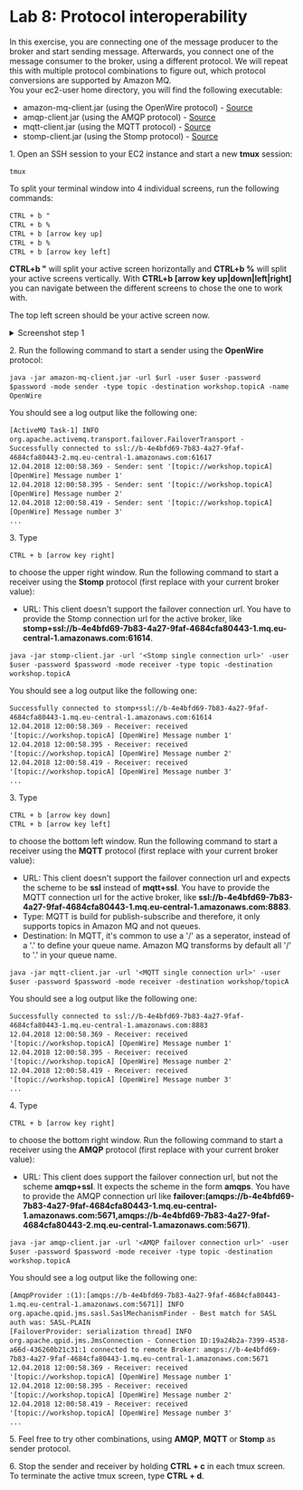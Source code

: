 # Lab 8: Protocol interoperability

In this exercise, you are connecting one of the message producer to the broker and start sending message. Afterwards, you connect one of the message consumer to the broker, using a different protocol. We will repeat this with multiple protocol combinations to figure out, which protocol conversions are supported by Amazon MQ.  
You your ec2-user home directory, you will find the following executable:
* amazon-mq-client.jar (using the OpenWire protocol) - [Source](https://github.com/muellerc/Amazon-MQ-Workshop/blob/master/amazon-mq-client/src/main/java/com/aws/sample/amazonmq/AmazonMqClient.java)
* amqp-client.jar (using the AMQP protocol) - [Source](https://github.com/muellerc/Amazon-MQ-Workshop/blob/master/amqp-client/src/main/java/com/aws/sample/amazonmq/AMQPClient.java)
* mqtt-client.jar (using the MQTT protocol) - [Source](https://github.com/muellerc/Amazon-MQ-Workshop/blob/master/mqtt-client/src/main/java/com/aws/sample/amazonmq/MQTTClient.java)
* stomp-client.jar (using the Stomp protocol) - [Source](https://github.com/muellerc/Amazon-MQ-Workshop/blob/master/stomp-client/src/main/java/com/aws/sample/amazonmq/StompClient.java)

1\. Open an SSH session to your EC2 instance and start a new **tmux** session:

```
tmux
```

To split your terminal window into 4 individual screens, run the following commands:

```
CTRL + b "
CTRL + b %
CTRL + b [arrow key up]
CTRL + b %
CTRL + b [arrow key left]
```

**CTRL+b "** will split your active screen horizontally and **CTRL+b %** will split your active screens vertically. With **CTRL+b [arrow key up|down|left|right]** you can navigate between the different screens to chose the one to work with.

The top left screen should be your active screen now.

<details><summary>Screenshot step 1</summary><p>

![Amazon MQ workshop lab 8 step 1](/images/tmux-session.png)

</p></details><p/>


2\. Run the following command to start a sender using the **OpenWire** protocol:

```
java -jar amazon-mq-client.jar -url $url -user $user -password $password -mode sender -type topic -destination workshop.topicA -name OpenWire
```

You should see a log output like the following one:

```
[ActiveMQ Task-1] INFO org.apache.activemq.transport.failover.FailoverTransport - Successfully connected to ssl://b-4e4bfd69-7b83-4a27-9faf-4684cfa80443-2.mq.eu-central-1.amazonaws.com:61617
12.04.2018 12:00:58.369 - Sender: sent '[topic://workshop.topicA] [OpenWire] Message number 1'
12.04.2018 12:00:58.395 - Sender: sent '[topic://workshop.topicA] [OpenWire] Message number 2'
12.04.2018 12:00:58.419 - Sender: sent '[topic://workshop.topicA] [OpenWire] Message number 3'
...
```

3\. Type  

```
CTRL + b [arrow key right]
```

to choose the upper right window. Run the following command to start a receiver using the **Stomp** protocol (first replace **<Stomp single connection url>** with your current broker value):

  * URL: This client doesn't support the failover connection url. You have to provide the Stomp connection url for the active broker, like **stomp+ssl://b-4e4bfd69-7b83-4a27-9faf-4684cfa80443-1.mq.eu-central-1.amazonaws.com:61614**.

```
java -jar stomp-client.jar -url '<Stomp single connection url>' -user $user -password $password -mode receiver -type topic -destination workshop.topicA
```

You should see a log output like the following one:

```
Successfully connected to stomp+ssl://b-4e4bfd69-7b83-4a27-9faf-4684cfa80443-1.mq.eu-central-1.amazonaws.com:61614
12.04.2018 12:00:58.369 - Receiver: received '[topic://workshop.topicA] [OpenWire] Message number 1'
12.04.2018 12:00:58.395 - Receiver: received '[topic://workshop.topicA] [OpenWire] Message number 2'
12.04.2018 12:00:58.419 - Receiver: received '[topic://workshop.topicA] [OpenWire] Message number 3'
...
```


3\. Type  

```
CTRL + b [arrow key down]
CTRL + b [arrow key left]
```

to choose the bottom left window. Run the following command to start a receiver using the **MQTT** protocol (first replace **<MQTT single connection url>** with your current broker value):

  * URL: This client doesn't support the failover connection url and expects the scheme to be **ssl** instead of **mqtt+ssl**. You have to provide the MQTT connection url for the active broker, like **ssl://b-4e4bfd69-7b83-4a27-9faf-4684cfa80443-1.mq.eu-central-1.amazonaws.com:8883**.
  * Type: MQTT is build for publish-subscribe and therefore, it only supports topics in Amazon MQ and not queues.
  * Destination: In MQTT, it's common to use a '/' as a seperator, instead of a '.' to define your queue name. Amazon MQ transforms by default all '/' to '.' in your queue name.

```
java -jar mqtt-client.jar -url '<MQTT single connection url>' -user $user -password $password -mode receiver -destination workshop/topicA
```

You should see a log output like the following one:

```
Successfully connected to ssl://b-4e4bfd69-7b83-4a27-9faf-4684cfa80443-1.mq.eu-central-1.amazonaws.com:8883
12.04.2018 12:00:58.369 - Receiver: received '[topic://workshop.topicA] [OpenWire] Message number 1'
12.04.2018 12:00:58.395 - Receiver: received '[topic://workshop.topicA] [OpenWire] Message number 2'
12.04.2018 12:00:58.419 - Receiver: received '[topic://workshop.topicA] [OpenWire] Message number 3'
...
```


4\. Type  

```
CTRL + b [arrow key right]
```

to choose the bottom right window. Run the following command to start a receiver using the **AMQP** protocol (first replace **<AMQP failover connection url>** with your current broker value):

  * URL: This client does support the failover connection url, but not the scheme **amqp+ssl**. It expects the scheme in the form **amqps**. You have to provide the AMQP connection url like **failover:(amqps://b-4e4bfd69-7b83-4a27-9faf-4684cfa80443-1.mq.eu-central-1.amazonaws.com:5671,amqps://b-4e4bfd69-7b83-4a27-9faf-4684cfa80443-2.mq.eu-central-1.amazonaws.com:5671)**.

```
java -jar amqp-client.jar -url '<AMQP failover connection url>' -user $user -password $password -mode receiver -type topic -destination workshop.topicA
```

You should see a log output like the following one:

```
[AmqpProvider :(1):[amqps://b-4e4bfd69-7b83-4a27-9faf-4684cfa80443-1.mq.eu-central-1.amazonaws.com:5671]] INFO org.apache.qpid.jms.sasl.SaslMechanismFinder - Best match for SASL auth was: SASL-PLAIN
[FailoverProvider: serialization thread] INFO org.apache.qpid.jms.JmsConnection - Connection ID:19a24b2a-7399-4538-a66d-436260b21c31:1 connected to remote Broker: amqps://b-4e4bfd69-7b83-4a27-9faf-4684cfa80443-1.mq.eu-central-1.amazonaws.com:5671
12.04.2018 12:00:58.369 - Receiver: received '[topic://workshop.topicA] [OpenWire] Message number 1'
12.04.2018 12:00:58.395 - Receiver: received '[topic://workshop.topicA] [OpenWire] Message number 2'
12.04.2018 12:00:58.419 - Receiver: received '[topic://workshop.topicA] [OpenWire] Message number 3'
...
```


5\. Feel free to try other combinations, using **AMQP**, **MQTT** or **Stomp** as sender protocol.


6\. Stop the sender and receiver by holding **CTRL + c** in each tmux screen. To terminate the active tmux screen, type **CTRL + d**.